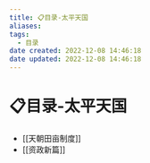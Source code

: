 ```yaml
---
title: 📋目录-太平天国
aliases:
tags:
  - 目录
date created: 2022-12-08 14:46:18
date updated: 2022-12-08 14:46:18
---
```


# 📋目录-太平天国

- [[天朝田亩制度]]
- [[资政新篇]]
